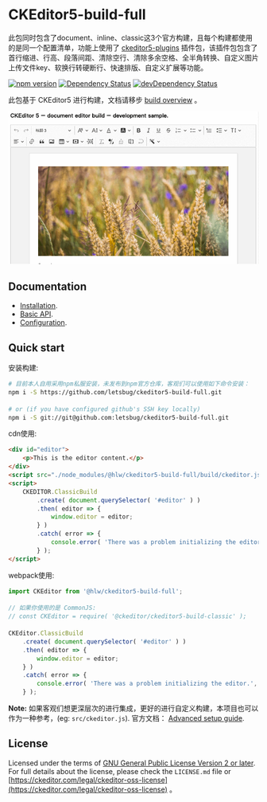 # CKEditor5-build-full

此包同时包含了document、inline、classic这3个官方构建，且每个构建都使用的是同一个配置清单，功能上使用了 [ckeditor5-plugins](https://github.com/letsbug/ckeditor5-plugins) 插件包，该插件包包含了首行缩进、行高、段落间距、清除空行、清除多余空格、全半角转换、自定义图片上传文件key、软换行转硬断行、快速排版、自定义扩展等功能。


[![npm version](https://badge.fury.io/js/%40ckeditor%2Fckeditor5-build-classic.svg)](https://www.npmjs.com/package/@ckeditor/ckeditor5-build-classic)
[![Dependency Status](https://david-dm.org/letsbug/ckeditor5-build-full/status.svg)](https://david-dm.org/letsbug/ckeditor5-build-full)
[![devDependency Status](https://david-dm.org/letsbug/ckeditor5-build-full/dev-status.svg)](https://david-dm.org/letsbug/ckeditor5-build-full?type=dev)

此包基于 CKEditor5 进行构建，文档请移步 [build overview](https://ckeditor.com/docs/ckeditor5/latest/builds/index.html) 。

![CKEditor 5 classic editor build screenshot](./demo.png)

## Documentation

* [Installation](https://ckeditor.com/docs/ckeditor5/latest/builds/guides/integration/installation.html).
* [Basic API](https://ckeditor.com/docs/ckeditor5/latest/builds/guides/integration/basic-api.html).
* [Configuration](https://ckeditor.com/docs/ckeditor5/latest/builds/guides/integration/configuration.html).

## Quick start

安装构建:

```bash
# 目前本人自用采用npm私服安装，未发布到npm官方仓库，客观们可以使用如下命令安装：
npm i -S https://github.com/letsbug/ckeditor5-build-full.git

# or (if you have configured github's SSH key locally)
npm i -S git://git@github.com:letsbug/ckeditor5-build-full.git
```

cdn使用:

```html
<div id="editor">
	<p>This is the editor content.</p>
</div>
<script src="./node_modules/@hlw/ckeditor5-build-full/build/ckeditor.js"></script>
<script>
	CKEDITOR.ClassicBuild
		.create( document.querySelector( '#editor' ) )
		.then( editor => {
			window.editor = editor;
		} )
		.catch( error => {
			console.error( 'There was a problem initializing the editor.', error );
		} );
</script>
```

webpack使用:

```js
import CKEditor from '@hlw/ckeditor5-build-full';

// 如果你使用的是 CommonJS:
// const CKEditor = require( '@ckeditor/ckeditor5-build-classic' );

CKEditor.ClassicBuild
	.create( document.querySelector( '#editor' ) )
	.then( editor => {
		window.editor = editor;
	} )
	.catch( error => {
		console.error( 'There was a problem initializing the editor.', error );
	} );
```

**Note:** 如果客观们想更深层次的进行集成，更好的进行自定义构建，本项目也可以作为一种参考，(eg: `src/ckeditor.js`). 官方文档： [Advanced setup guide](https://ckeditor.com/docs/ckeditor5/latest/builds/guides/integration/advanced-setup.html).

## License

Licensed under the terms of [GNU General Public License Version 2 or later](http://www.gnu.org/licenses/gpl.html). For full details about the license, please check the `LICENSE.md` file or [https://ckeditor.com/legal/ckeditor-oss-license](https://ckeditor.com/legal/ckeditor-oss-license) 。
